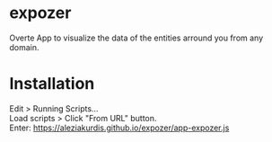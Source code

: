 # expozer  
Overte App to visualize the data of the entities arround you from any domain.  

# Installation  
Edit > Running Scripts...  
Load scripts > Click "From URL" button.   
Enter: https://aleziakurdis.github.io/expozer/app-expozer.js
